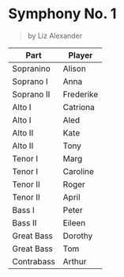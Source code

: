 # Symphony No. 1

> by Liz Alexander

| Part       | Player    |
|------------|-----------|
| Sopranino  | Alison    |
| Soprano I  | Anna      |
| Soprano II | Frederike |
| Alto I     | Catriona  |
| Alto I     | Aled      |
| Alto II    | Kate      |
| Alto II    | Tony      |
| Tenor I    | Marg      |
| Tenor I    | Caroline  |
| Tenor II   | Roger     |
| Tenor II   | April     |
| Bass I     | Peter     |
| Bass II    | Eileen    |
| Great Bass | Dorothy   |
| Great Bass | Tom       |
| Contrabass | Arthur    |